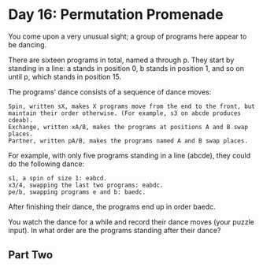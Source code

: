 # Day 16: Permutation Promenade

You come upon a very unusual sight; a group of programs here appear to be dancing.

There are sixteen programs in total, named a through p. They start by standing in a line: a stands in position 0, b stands in position 1, and so on until p, which stands in position 15.

The programs' dance consists of a sequence of dance moves:

    Spin, written sX, makes X programs move from the end to the front, but maintain their order otherwise. (For example, s3 on abcde produces cdeab).
    Exchange, written xA/B, makes the programs at positions A and B swap places.
    Partner, written pA/B, makes the programs named A and B swap places.

For example, with only five programs standing in a line (abcde), they could do the following dance:

    s1, a spin of size 1: eabcd.
    x3/4, swapping the last two programs: eabdc.
    pe/b, swapping programs e and b: baedc.

After finishing their dance, the programs end up in order baedc.

You watch the dance for a while and record their dance moves (your puzzle input). In what order are the programs standing after their dance?



## Part Two

